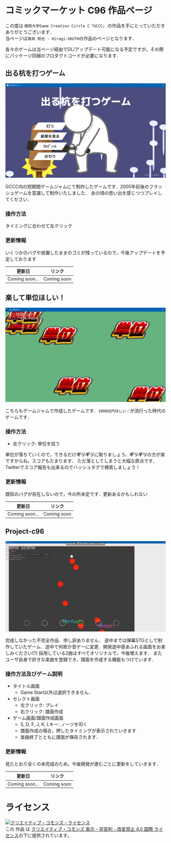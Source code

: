 # コミックマーケット C96 作品ページ

この度は `関西大学Game Creation Circle C「GCCC」` の作品を手にとっていただきありがとうございます．  
当ページは`嶌岡 柊也 - Hiragi-GKUTH`の作品のページとなります．

各々のゲームは当ページ経由でDL/アップデート可能になる予定ですが，その際にパッケージ同梱のプロダクトコードが必要になります．

## 出る杭を打つゲーム

![出る杭を打つゲーム](d.png)

GCCC内の短期間ゲームジャムにて制作したゲームです．2005年前後のフラッシュゲームを意識して制作いたしました．
あの頃の思い出を感じつつプレイしてください．

### 操作方法
タイミングに合わせて左クリック


### 更新情報
いくつかのバグや放置したままのゴミが残っているので，今後アップデートを予定しております

|更新日|リンク|
|:-:|:-:|
|Coming soon...|Coming soon|

## 楽して単位ほしい！

![楽して単位ほしい！](r.png)

こちらもゲームジャムで作成したゲームです．`1000兆円ほしい！`が流行った時代のゲームです．  

### 操作方法
* 左クリック: 単位を拾う  


単位が落ちていくので，できるだけ**ギリギリ**に取りましょう，**ギリギリ**の方が楽ですからね，スコアもたまります．
ただ落としてしまうと大幅な原点です．  
Twitterでスコア報告も出来るのでハッシュタグで検索しましょう！

### 更新情報
既知のバグが存在しないので，今の所未定です．更新あるかもしれない

|更新日|リンク|
|:-:|:-:|
|Coming soon...|Coming soon|

## Project-c96
![Project-c96](p.png)

完成しなかった不完全作品．申し訳ありません．
途中までは弾幕STGとして制作していたゲーム．途中で何故か音ゲーに変更．開発途中感あふれる画面をお楽しみください(?)
採用している2曲はすべてオリジナルで，今後増えます．
またユーザ自身で好きな楽曲を登録でき，譜面を作成する機能もつけています．

### 操作方法及びゲーム説明
* タイトル画面
    * Game Start以外は選択できません．
* セレクト画面
    * 左クリック: プレイ
    * 右クリック: 譜面作成
* ゲーム画面/譜面作成画面
    * S, D, F, J, K, Lキー: ノーツを叩く
    * 譜面作成の場合，押したタイミングが表示されていきます
    * 楽曲終了とともに譜面が保存されます．

### 更新情報
見たとおり全くの未完成のため，今後開発が進むごとに更新をしていきます．

|更新日|リンク|
|:-:|:-:|
|Coming soon...|Coming soon|


# ライセンス
<a rel="license" href="http://creativecommons.org/licenses/by-nc-nd/4.0/"><img alt="クリエイティブ・コモンズ・ライセンス" style="border-width:0" src="https://i.creativecommons.org/l/by-nc-nd/4.0/88x31.png" /></a><br />この 作品 は <a rel="license" href="http://creativecommons.org/licenses/by-nc-nd/4.0/">クリエイティブ・コモンズ 表示 - 非営利 - 改変禁止 4.0 国際 ライセンス</a>の下に提供されています。